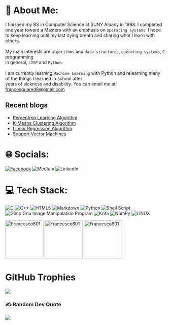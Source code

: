 # 💫 About Me:
I finished my BS in Computer Science at  SUNY Albany in 1998.  I completed one year toward a Masters with an emphasis on `operating systems`. I hope to  keep learning until my last dying breath and sharing what I learn with others.<br><br>My main interests are `algorithms` and `data structures`, `operating systems`, `C` programming<br>in general, `LISP` and `Python`.<br><br>I am currently learning `Machine Learning`  with Python and relearning many of the things I learned in school after<br>years of sickness and disability.  You can email me at: <francosquared8@gmail.com>

## Recent blogs
- <a href="https://medium.com/@francescofranco_39234/perceptron-learning-algorithm-1e4eaef887"> Perceptron Learning Algorithm </a>
- <a href="https://medium.com/@francescofranco_39234/k-means-clustering-algorithm-57d3cd685f09"> K-Means Clustering Algorithm </a>
- <a href="https://medium.com/@francescofranco_39234/linear-regression-algorithm-696ea1e6544b"> Linear Regression Algorithm </a>
- <a href="https://medium.com/@francescofranco_39234/support-vector-machines-ff8aceee2702"> Support Vector Machines </a>
  


# 🌐 Socials:
[![Facebook](https://img.shields.io/badge/Facebook-%231877F2.svg?logo=Facebook&logoColor=white)](https://facebook.com/francoquared67@gmail.com) 
![Medium](https://img.shields.io/badge/Medium-12100E?style=for-the-badge&logo=medium&logoColor=white)
![LinkedIn](https://img.shields.io/badge/LinkedIn-0077B5?style=for-the-badge&logo=linkedin&logoColor=white)


# 💻 Tech Stack:
![C](https://img.shields.io/badge/c-%2300599C.svg?style=for-the-badge&logo=c&logoColor=white) ![C++](https://img.shields.io/badge/c++-%2300599C.svg?style=for-the-badge&logo=c%2B%2B&logoColor=white) ![HTML5](https://img.shields.io/badge/html5-%23E34F26.svg?style=for-the-badge&logo=html5&logoColor=white) ![Markdown](https://img.shields.io/badge/markdown-%23000000.svg?style=for-the-badge&logo=markdown&logoColor=white) ![Python](https://img.shields.io/badge/python-3670A0?style=for-the-badge&logo=python&logoColor=ffdd54) ![Shell Script](https://img.shields.io/badge/shell_script-%23121011.svg?style=for-the-badge&logo=gnu-bash&logoColor=white) ![Gimp Gnu Image Manipulation Program](https://img.shields.io/badge/Gimp-657D8B?style=for-the-badge&logo=gimp&logoColor=FFFFFF) ![Krita](https://img.shields.io/badge/Krita-203759?style=for-the-badge&logo=krita&logoColor=EEF37B) ![NumPy](https://img.shields.io/badge/numpy-%23013243.svg?style=for-the-badge&logo=numpy&logoColor=white) ![LINUX](https://img.shields.io/badge/Linux-FCC624?style=for-the-badge&logo=linux&logoColor=black)

<p align="canter">
<img
      src="https://github-readme-stats.vercel.app/api/top-langs?username=Francesco601&show_icons=true&locale=en&layout=compact"
      alt="Francesco601"
      style="height: 120px;"
    />
    <img
      src="https://github-readme-stats.vercel.app/api?username=Francesco601&show_icons=true&locale=en"
      alt="Francesco601"
      style="height: 120px;"
    />
    <img
      src="https://github-readme-streak-stats.herokuapp.com/?user=Francesco601&"
      alt="Francesco601"
      style="height: 120px;"
    />
</p>




# GitHub Trophies
![](https://github-profile-trophy.vercel.app/?username=francesco601&theme=dracula&no-frame=false&no-bg=true&margin-w=4)


### ✍️ Random Dev Quote
![](https://quotes-github-readme.vercel.app/api?type=horizontal&theme=radical)















